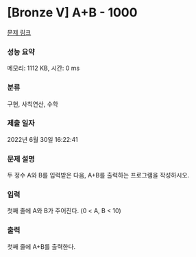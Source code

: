 # [Bronze V] A+B - 1000 

[문제 링크](https://www.acmicpc.net/problem/1000) 

### 성능 요약

메모리: 1112 KB, 시간: 0 ms

### 분류

구현, 사칙연산, 수학

### 제출 일자

2022년 6월 30일 16:22:41

### 문제 설명

<p style="user-select: auto !important;">두 정수 A와 B를 입력받은 다음, A+B를 출력하는 프로그램을 작성하시오.</p>

### 입력 

 <p style="user-select: auto !important;">첫째 줄에 A와 B가 주어진다. (0 < A, B < 10)</p>

### 출력 

 <p style="user-select: auto !important;">첫째 줄에 A+B를 출력한다.</p>

